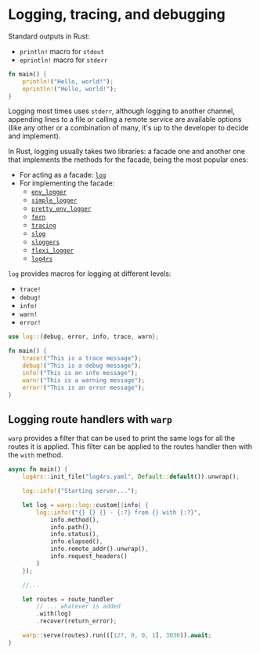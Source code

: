 # Logging, tracing, and debugging

Standard outputs in Rust:

- `println!` macro for `stdout`
- `eprintln!` macro for `stderr`

```rust
fn main() {
    println!("Hello, world!");
    eprintln!("Hello, world!");
}
```

Logging most times uses `stderr`, although logging to another channel, appending lines to a file or calling a remote
service are available options (like any other or a combination of many, it's up to the developer to decide and
implement).

In Rust, logging usually takes two libraries: a facade one and another one that implements the methods for the facade,
being the most popular ones:

- For acting as a facade: [`log`](https://crates.io/crates/log)
- For implementing the facade:
    - [`env_logger`](https://crates.io/crates/env_logger)
    - [`simple_logger`](https://crates.io/crates/simple_logger)
    - [`pretty_env_logger`](https://crates.io/crates/pretty_env_logger)
    - [`fern`](https://crates.io/crates/fern)
    - [`tracing`](https://crates.io/crates/tracing)
    - [`slog`](https://crates.io/crates/slog)
    - [`sloggers`](https://crates.io/crates/sloggers)
    - [`flexi_logger`](https://crates.io/crates/flexi_logger)
    - [`log4rs`](https://crates.io/crates/log4rs)

`log` provides macros for logging at different levels:

- `trace!`
- `debug!`
- `info!`
- `warn!`
- `error!`

```rust
use log::{debug, error, info, trace, warn};

fn main() {
    trace!("This is a trace message");
    debug!("This is a debug message");
    info!("This is an info message");
    warn!("This is a warning message");
    error!("This is an error message");
}
```

## Logging route handlers with `warp`

`warp` provides a filter that can be used to print the same logs for all the routes it is applied. This filter can be
applied to the routes handler then with the `with` method.

```rust
async fn main() {
    log4rs::init_file("log4rs.yaml", Default::default()).unwrap();

    log::info!("Starting server...");

    let log = warp::log::custom(|info| {
        log::info!("{} {} {} - {:?} from {} with {:?}",
            info.method(),
            info.path(),
            info.status(),
            info.elapsed(),
            info.remote_addr().unwrap(),
            info.request_headers()
        )
    });

    //...

    let routes = route_handler
        // ... whatever is added
        .with(log)
        .recover(return_error);

    warp::serve(routes).run(([127, 0, 0, 1], 3030)).await;
}
```
